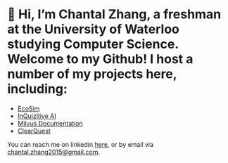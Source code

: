 # 👋 Hi, I’m Chantal Zhang, a freshman at the University of Waterloo studying Computer Science. Welcome to my Github! I host a number of my projects here, including:
- [EcoSim]([[url](https://github.com/cavalier08/EcoSim)](https://github.com/cavalier08/EcoSim))
- [InQuizitive AI]([url](https://github.com/cavalier08/InQuizitive-AI))
- [Milvus Documentation]([url](https://github.com/cavalier08/Milvus-Documentation))
- [ClearQuest]([url](https://github.com/cavalier08/ClearQuest))


You can reach me on linkedin [here]([url](https://www.linkedin.com/in/chantal-zhang-267b5828a/)), or by email via chantal.zhang2015@gmail.com. 

